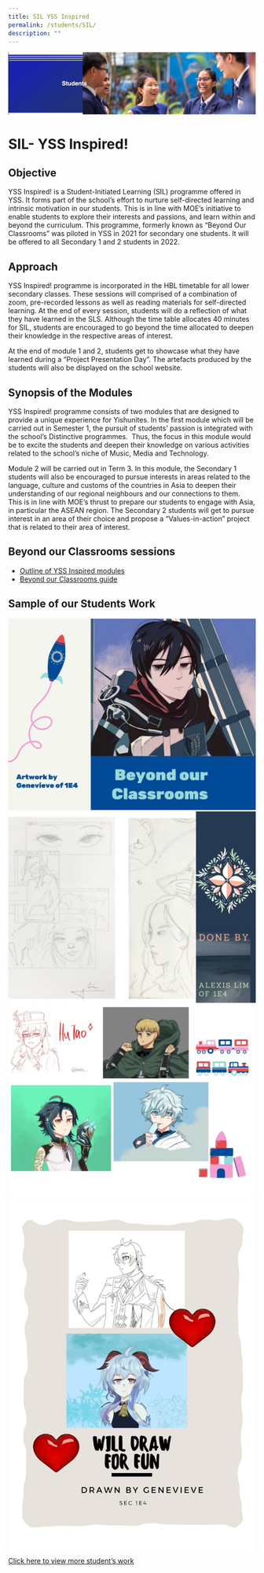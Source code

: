 ```yaml
---
title: SIL YSS Inspired
permalink: /students/SIL/
description: ""
---
```

![](/images/Students%20Banner.png)

SIL- YSS Inspired!
==================

Objective
---------

YSS Inspired! is a Student-Initiated Learning (SIL) programme offered in YSS. It forms part of the school’s effort to nurture self-directed learning and intrinsic motivation in our students. This is in line with MOE’s initiative to enable students to explore their interests and passions, and learn within and beyond the curriculum. This programme, formerly known as “Beyond Our Classrooms” was piloted in YSS in 2021 for secondary one students. It will be offered to all Secondary 1 and 2 students in 2022.

Approach
--------

YSS Inspired! programme is incorporated in the HBL timetable for all lower secondary classes. These sessions will comprised of a combination of zoom, pre-recorded lessons as well as reading materials for self-directed learning. At the end of every session, students will do a reflection of what they have learned in the SLS. Although the time table allocates 40 minutes for SIL, students are encouraged to go beyond the time allocated to deepen their knowledge in the respective areas of interest. 

  

At the end of module 1 and 2, students get to showcase what they have learned during a “Project Presentation Day”. The artefacts produced by the students will also be displayed on the school website.

Synopsis of the Modules
-----------------------

YSS Inspired! programme consists of two modules that are designed to provide a unique experience for Yishunites. In the first module which will be carried out in Semester 1, the pursuit of students’ passion is integrated with the school’s Distinctive programmes.  Thus, the focus in this module would be to excite the students and deepen their knowledge on various activities related to the school’s niche of Music, Media and Technology. 

  

Module 2 will be carried out in Term 3. In this module, the Secondary 1 students will also be encouraged to pursue interests in areas related to the language, culture and customs of the countries in Asia to deepen their understanding of our regional neighbours and our connections to them. This is in line with MOE’s thrust to prepare our students to engage with Asia, in particular the ASEAN region. The Secondary 2 students will get to pursue interest in an area of their choice and propose a “Values-in-action” project that is related to their area of interest.

  

Beyond our Classrooms sessions
------------------------------

* [Outline of YSS Inspired modules](/files/YSS%20Inspired%20modules.pdf)
* [Beyond our Classrooms guide](/files/YSS-Beyond-Our-Classrooms-Guide.pdf)

Sample of our Students Work
---------------------------

![](/images/1-1536x1187.jpg)
![](/images/Done-by-Alexis-1536x1187.jpg)
![](/images/2-1536x1187.jpg)
![](/images/Will_Draw_For_FUN.jpg)

[Click here to view more student’s work](https://sites.google.com/moe.edu.sg/sil-beyond-our-classroom/home)

